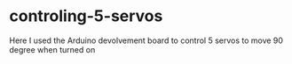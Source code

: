 # controling-5-servos
Here I used the Arduino devolvement board to control 5 servos to move 90 degree when turned on
